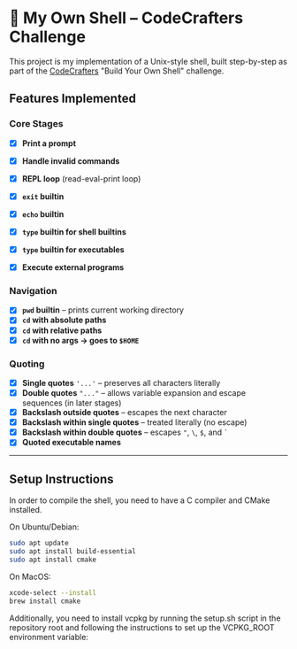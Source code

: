 # 🐚 My Own Shell – CodeCrafters Challenge

This project is my implementation of a Unix-style shell, built step-by-step as part of the [CodeCrafters](https://codecrafters.io) "Build Your Own Shell" challenge.

## Features Implemented

### Core Stages
- [x] **Print a prompt**  
- [x] **Handle invalid commands**
- [x] **REPL loop** (read-eval-print loop)
- [x] **`exit` builtin**
- [x] **`echo` builtin**
- [x] **`type` builtin for shell builtins**
- [x] **`type` builtin for executables**
- [x] **Execute external programs**


### Navigation
- [x] **`pwd` builtin** – prints current working directory
- [x] **`cd` with absolute paths**
- [x] **`cd` with relative paths**
- [x] **`cd` with no args → goes to `$HOME`**

### Quoting
- [x] **Single quotes** `'...'` – preserves all characters literally
- [x] **Double quotes** `"..."` – allows variable expansion and escape sequences (in later stages)
- [x] **Backslash outside quotes** – escapes the next character
- [x] **Backslash within single quotes** – treated literally (no escape)
- [x] **Backslash within double quotes** – escapes `"`, `\`, `$`, and `` ` ``
- [x] **Quoted executable names**

---

## Setup Instructions

In order to compile the shell, you need to have a C compiler and CMake installed.

On Ubuntu/Debian:

```bash
sudo apt update
sudo apt install build-essential
sudo apt install cmake
```

On MacOS:

```bash
xcode-select --install
brew install cmake
```

Additionally, you need to install vcpkg by running the setup.sh script in the repository root and following the instructions to set up the VCPKG_ROOT environment variable:
